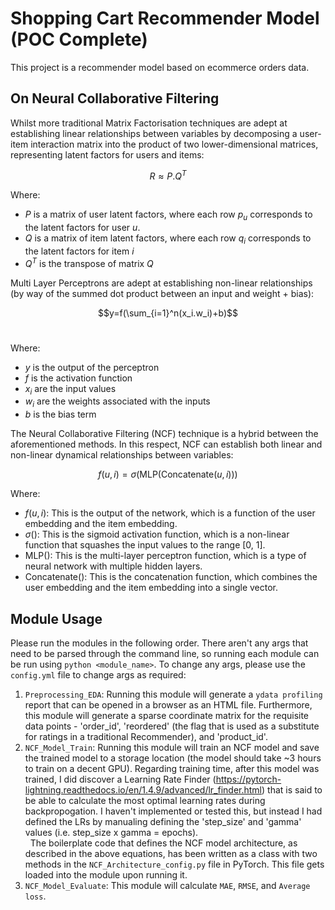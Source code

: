 # Shopping Cart Recommender Model (POC Complete)
This project is a recommender model based on ecommerce orders data.

## On Neural Collaborative Filtering
Whilst more traditional Matrix Factorisation techniques are adept at establishing linear relationships between variables by decomposing a user-item interaction matrix into the product of two lower-dimensional matrices, representing latent factors for users and items:<br>

$$R \approx P.Q^T$$

Where:
- $P$ is a matrix of user latent factors, where each row $p_u$ corresponds to the latent factors for user $u$.
- $Q$ is a matrix of item latent factors, where each row $q_i$
  corresponds to the latent factors for item $i$
- $Q^T$ is the transpose of matrix $Q$

Multi Layer Perceptrons are adept at establishing non-linear relationships (by way of the summed dot product between an input and weight + bias):<br> 

$$y=f(\sum_{i=1}^n(x_i.w_i)+b)$$<br>

Where:
- $y$ is the output of the perceptron
- $f$ is the activation function
- $x_i$ are the input values
- $w_i$ are the weights associated with the inputs
- $b$ is the bias term

The Neural Collaborative Filtering (NCF) technique is a hybrid between the aforementioned methods. In this respect, NCF can establish both linear and non-linear dynamical relationships between variables:

$$f(u, i) = \sigma(\text{MLP}(\text{Concatenate}(u, i)))$$

Where:
- $f(u, i)$: This is the output of the network, which is a function of the user embedding and the item embedding.
- $\sigma()$: This is the sigmoid activation function, which is a non-linear function that squashes the input values to the range [0, 1].
- $\text{MLP}()$: This is the multi-layer perceptron function, which is a type of neural network with multiple hidden layers.
- $\text{Concatenate}()$: This is the concatenation function, which combines the user embedding and the item embedding into a single vector.

## Module Usage
Please run the modules in the following order. There aren't any args that need to be parsed through the command line, so running each module can be run using `python <module_name>`. To change any args, please use the `config.yml` file to change args as required:
1. `Preprocessing_EDA`: Running this module will generate a `ydata profiling` report that can be opened in a browser as an HTML file. Furthermore, this module will generate a sparse coordinate matrix for the requisite data points - 'order_id', 'reordered' (the flag that is used as a substitute for ratings in a traditional Recommender), and 'product_id'.
2. `NCF_Model_Train`: Running this module will train an NCF model and save the trained model to a storage location (the model should take ~3 hours to train on a decent GPU). Regarding training time, after this model was trained, I did discover a Learning Rate Finder (https://pytorch-lightning.readthedocs.io/en/1.4.9/advanced/lr_finder.html) that is said to be able to calculate the most optimal learning rates during backpropogation. I haven't implemented or tested this, but instead I had defined the LRs by manualing defining the 'step_size' and 'gamma' values (i.e. step_size x gamma = epochs).<br>
&nbsp;&nbsp;The boilerplate code that defines the NCF model architecture, as described in the above equations, has been written as a class with two methods in the `NCF_Architecture_config.py` file in PyTorch. This file gets loaded into the module upon running it.
3. `NCF_Model_Evaluate`: This module will calculate `MAE`, `RMSE`, and `Average loss`.